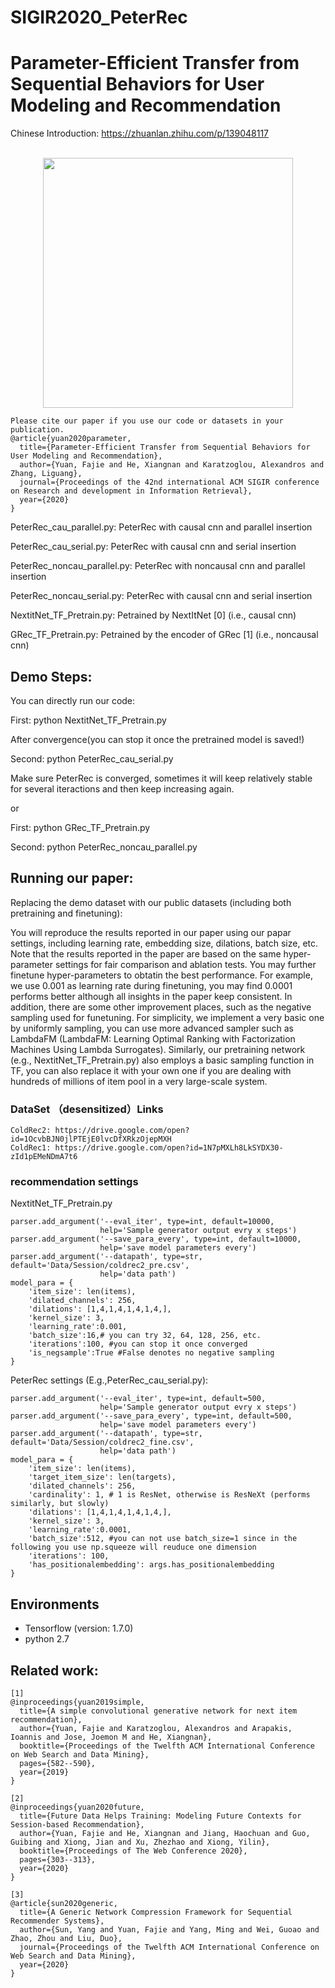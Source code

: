 # SIGIR2020_PeterRec
# Parameter-Efficient Transfer from Sequential Behaviors for User Modeling and Recommendation
Chinese Introduction: https://zhuanlan.zhihu.com/p/139048117

<p align="center">
    <br>
    <img src="https://pic1.zhimg.com/80/v2-68007f2a6b6fd29807d76065137a9cd8_1440w.jpg" width="400"/>
    <br>
<p>
  
```
Please cite our paper if you use our code or datasets in your publication.
@article{yuan2020parameter,
  title={Parameter-Efficient Transfer from Sequential Behaviors for User Modeling and Recommendation},
  author={Yuan, Fajie and He, Xiangnan and Karatzoglou, Alexandros and Zhang, Liguang},
  journal={Proceedings of the 42nd international ACM SIGIR conference on Research and development in Information Retrieval},
  year={2020}
}
```


PeterRec_cau_parallel.py: PeterRec with causal cnn and parallel insertion

PeterRec_cau_serial.py: PeterRec with causal cnn and serial insertion

PeterRec_noncau_parallel.py: PeterRec with noncausal cnn and parallel insertion

PeterRec_noncau_serial.py: PeterRec with causal cnn and serial insertion



NextitNet_TF_Pretrain.py: Petrained by NextItNet [0] (i.e., causal cnn)

GRec_TF_Pretrain.py: Petrained by the encoder of GRec [1] (i.e., noncausal cnn)


## Demo Steps:

You can directly run our code:

First:  python NextitNet_TF_Pretrain.py

After convergence(you can stop it once the pretrained model is saved!)

Second: python PeterRec_cau_serial.py

Make sure PeterRec is converged, sometimes it will keep relatively stable for several iteractions and then keep increasing again.

or

First:  python GRec_TF_Pretrain.py

Second: python PeterRec_noncau_parallel.py

## Running our paper:
Replacing the demo dataset with our public datasets (including both pretraining and finetuning):

You will reproduce the results reported in our paper using our papar settings, including learning rate, embedding size,
dilations, batch size, etc. Note that the results reported in the paper are based on the same hyper-parameter settings for fair comparison and ablation tests. You may further finetune hyper-parameters to obtatin the best performance. For example, we use 0.001 as learning rate during finetuning, you may find 0.0001 performs better although all insights in the paper keep consistent.
In addition, there are some other improvement places, such as the negative sampling used for funetuning. For simplicity, we implement a very basic one by uniformly sampling, you can use more advanced sampler such as LambdaFM 
(LambdaFM: Learning Optimal Ranking with Factorization Machines Using Lambda Surrogates). Similarly, our pretraining network (e.g., NextitNet_TF_Pretrain.py) also employs a basic sampling function in TF, you can also replace it with your own one if you are dealing with hundreds of millions of item pool in a very large-scale system.
### DataSet （desensitized）Links
```
ColdRec2: https://drive.google.com/open?id=1OcvbBJN0jlPTEjE0lvcDfXRkzOjepMXH
ColdRec1: https://drive.google.com/open?id=1N7pMXLh8LkSYDX30-zId1pEMeNDmA7t6
```

### recommendation settings
NextitNet_TF_Pretrain.py

    parser.add_argument('--eval_iter', type=int, default=10000,
                        help='Sample generator output evry x steps')
    parser.add_argument('--save_para_every', type=int, default=10000,
                        help='save model parameters every')
    parser.add_argument('--datapath', type=str, default='Data/Session/coldrec2_pre.csv',
                        help='data path')
    model_para = {
        'item_size': len(items),
        'dilated_channels': 256,
        'dilations': [1,4,1,4,1,4,1,4,],
        'kernel_size': 3,
        'learning_rate':0.001,
        'batch_size':16,# you can try 32, 64, 128, 256, etc.
        'iterations':100, #you can stop it once converged
        'is_negsample':True #False denotes no negative sampling
    }
     
                        
PeterRec settings (E.g.,PeterRec_cau_serial.py):

    parser.add_argument('--eval_iter', type=int, default=500,
                        help='Sample generator output evry x steps')
    parser.add_argument('--save_para_every', type=int, default=500,
                        help='save model parameters every')
    parser.add_argument('--datapath', type=str, default='Data/Session/coldrec2_fine.csv',
                        help='data path')
    model_para = {
        'item_size': len(items),
        'target_item_size': len(targets),
        'dilated_channels': 256,
        'cardinality': 1, # 1 is ResNet, otherwise is ResNeXt (performs similarly, but slowly)
        'dilations': [1,4,1,4,1,4,1,4,],
        'kernel_size': 3,
        'learning_rate':0.0001,
        'batch_size':512, #you can not use batch_size=1 since in the following you use np.squeeze will reuduce one dimension
        'iterations': 100,
        'has_positionalembedding': args.has_positionalembedding
    }
  

## Environments
* Tensorflow (version: 1.7.0)
* python 2.7

## Related work:
```
[1]
@inproceedings{yuan2019simple,
  title={A simple convolutional generative network for next item recommendation},
  author={Yuan, Fajie and Karatzoglou, Alexandros and Arapakis, Ioannis and Jose, Joemon M and He, Xiangnan},
  booktitle={Proceedings of the Twelfth ACM International Conference on Web Search and Data Mining},
  pages={582--590},
  year={2019}
}
```
```
[2]
@inproceedings{yuan2020future,
  title={Future Data Helps Training: Modeling Future Contexts for Session-based Recommendation},
  author={Yuan, Fajie and He, Xiangnan and Jiang, Haochuan and Guo, Guibing and Xiong, Jian and Xu, Zhezhao and Xiong, Yilin},
  booktitle={Proceedings of The Web Conference 2020},
  pages={303--313},
  year={2020}
}
```
```
[3]
@article{sun2020generic,
  title={A Generic Network Compression Framework for Sequential Recommender Systems},
  author={Sun, Yang and Yuan, Fajie and Yang, Ming and Wei, Guoao and Zhao, Zhou and Liu, Duo},
  journal={Proceedings of the Twelfth ACM International Conference on Web Search and Data Mining},
  year={2020}
}
```
